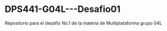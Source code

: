 # DPS441-G04L---Desafio01
Repositorio para el desafio No.1 de la materia de Multiplataforma grupo 04L
